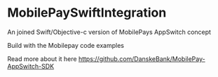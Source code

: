 # MobilePaySwiftIntegration
An joined Swift/Objective-c version of MobilePays AppSwitch concept

Build with the Mobilepay code examples 

Read more about it here 
https://github.com/DanskeBank/MobilePay-AppSwitch-SDK

